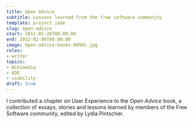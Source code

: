 ```yaml
---
title: Open Advice
subtitle: Lessons learned from the free software community
template: project.jade
slug: open-advice
start: 2011-02-26T00:00:00
end: 2012-02-06T00:00:00
image: Open-advice-books-8098s.jpg
roles:
- writer
topics:
- Wikimedia
- KDE
- usability
draft: true
---
```


I contributed a chapter on User Experience to the *Open Advice* book, a collection of essays, stories and lessons learned by members of the Free Software community, edited by Lydia Pintscher.

